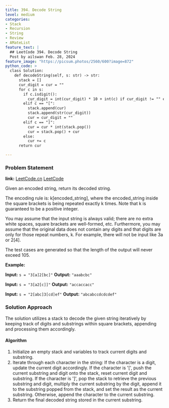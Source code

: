 ```yaml
---
title: 394. Decode String
level: medium
categories:
- Stack
- Recursion
- String
- Review
- AMateList
feature_text: |
  ## LeetCode 394. Decode String
  Post by ailswan Feb. 28, 2024
feature_image: "https://picsum.photos/2560/600?image=872"
python_code: >
  class Solution:
    def decodeString(self, s: str) -> str:
      stack = []
      cur_digit = cur = ""
      for c in s:
        if c.isdigit():
          cur_digit = int(cur_digit) * 10 + int(c) if cur_digit != "" else int(c)
        elif c == "[":
          stack.append(cur)
          stack.append(str(cur_digit))
          cur = cur_digit = ""
        elif c == "]":
          cur = cur * int(stack.pop())
          cur = stack.pop() + cur
        else:
          cur += c
      return cur

---
```


### Problem Statement
**link:**
[LeetCode.cn](https://leetcode.cn/problems/decode-string/)
[LeetCode](https://leetcode.com/problems/decode-string/)

Given an encoded string, return its decoded string.

The encoding rule is: k[encoded_string], where the encoded_string inside the square brackets is being repeated exactly k times. Note that k is guaranteed to be a positive integer.

You may assume that the input string is always valid; there are no extra white spaces, square brackets are well-formed, etc. Furthermore, you may assume that the original data does not contain any digits and that digits are only for those repeat numbers, k. For example, there will not be input like 3a or 2[4].

The test cases are generated so that the length of the output will never exceed 105.

 
**Example:**

**Input:** `s = "3[a]2[bc]"`
**Output:** `"aaabcbc"`
 
**Input:** `s = "3[a2[c]]"`
**Output:** `"accaccacc"`

**Input:** `s = "2[abc]3[cd]ef"`
**Output:** `"abcabccdcdcdef"`

### Solution Approach
The solution utilizes a stack to decode the given string iteratively by keeping track of digits and substrings within square brackets, appending and processing them accordingly.

#### Algorithm
1. Initialize an empty stack and variables to track current digits and substring.
2. Iterate through each character in the string:
If the character is a digit, update the current digit accordingly.
If the character is '[', push the current substring and digit onto the stack, reset current digit and substring.
If the character is ']', pop the stack to retrieve the previous substring and digit, multiply the current substring by the digit, append it to the substring popped from the stack, and set the result as the current substring.
Otherwise, append the character to the current substring.
3. Return the final decoded string stored in the current substring.